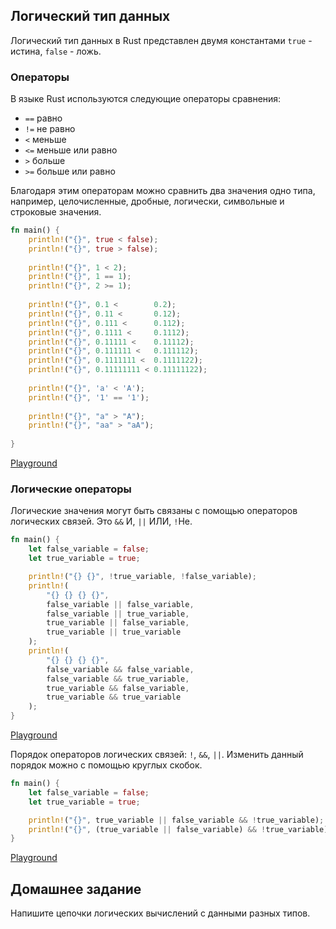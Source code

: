 ## Логический тип данных

Логический тип данных в Rust представлен двумя константами `true` - истина, `false` - ложь.

### Операторы

В языке Rust используются следующие операторы сравнения:
- `==` равно
- `!=` не равно
- `<`  меньше
- `<=` меньше или равно
- `>`  больше
- `>=` больше или равно

Благодаря этим операторам можно сравнить два значения одно типа, например, целочисленные, дробные, логически, символьные и строковые
значения.

```rust
fn main() {
    println!("{}", true < false);
    println!("{}", true > false);
    
    println!("{}", 1 < 2);
    println!("{}", 1 == 1);
    println!("{}", 2 >= 1);
    
    println!("{}", 0.1 <        0.2);
    println!("{}", 0.11 <       0.12);
    println!("{}", 0.111 <      0.112);
    println!("{}", 0.1111 <     0.1112);
    println!("{}", 0.11111 <    0.11112);
    println!("{}", 0.111111 <   0.111112);
    println!("{}", 0.1111111 <  0.1111122);
    println!("{}", 0.11111111 < 0.11111122);
    
    println!("{}", 'a' < 'A');
    println!("{}", '1' == '1');
    
    println!("{}", "a" > "A");
    println!("{}", "aa" > "aA");
    
}

```

[Playground](https://play.rust-lang.org/?gist=46a9e4ffde8babaf21f50b438fda57ad&version=stable&mode=debug&edition=2015)

### Логические операторы

Логические значения могут быть связаны с помощью операторов логических связей. Это `&&` И, `||` ИЛИ, `!`Не.

```rust
fn main() {
    let false_variable = false;
    let true_variable = true;

    println!("{} {}", !true_variable, !false_variable);
    println!(
        "{} {} {} {}",
        false_variable || false_variable,
        false_variable || true_variable,
        true_variable || false_variable,
        true_variable || true_variable
    );
    println!(
        "{} {} {} {}",
        false_variable && false_variable,
        false_variable && true_variable,
        true_variable && false_variable,
        true_variable && true_variable
    );
}

```
[Playground](https://play.rust-lang.org/?gist=651caee0464e5e3f954d2210322f6545&version=stable&mode=debug&edition=2015)

Порядок операторов логических связей: `!`, `&&`, `||`. Изменить данный порядок можно с помощью круглых скобок.


```rust
fn main() {
    let false_variable = false;
    let true_variable = true;

    println!("{}", true_variable || false_variable && !true_variable);
    println!("{}", (true_variable || false_variable) && !true_variable);
}

```
[Playground](https://play.rust-lang.org/?gist=1d1b162a03861c6a79637dcd60ad0508&version=stable&mode=debug&edition=2015)

## Домашнее задание

Напишите цепочки логических вычислений с данными разных типов.


